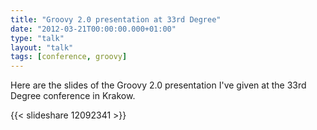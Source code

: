 ```yaml
---
title: "Groovy 2.0 presentation at 33rd Degree"
date: "2012-03-21T00:00:00.000+01:00"
type: "talk"
layout: "talk"
tags: [conference, groovy]
---
```


Here are the slides of the Groovy 2.0 presentation I've given at the 33rd Degree conference in Krakow.  

{{< slideshare 12092341 >}}